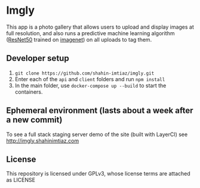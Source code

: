 # Imgly

This app is a photo gallery that allows users to upload and display images at full resolution, and also runs a predictive machine learning algorithm ([ResNet50](https://arxiv.org/abs/1512.03385) trained on [imagenet](http://www.image-net.org/challenges/LSVRC/)) on all uploads to tag them.


## Developer setup
1. `git clone https://github.com/shahin-imtiaz/imgly.git`
2. Enter each of the `api` and `client` folders and run `npm install`
3. In the main folder, use `docker-compose up --build` to start the containers.


## Ephemeral environment (lasts about a week after a new commit)
To see a full stack staging server demo of the site (built with LayerCI) see http://imgly.shahinimtiaz.com


## License
This repository is licensed under GPLv3, whose license terms are attached as LICENSE
